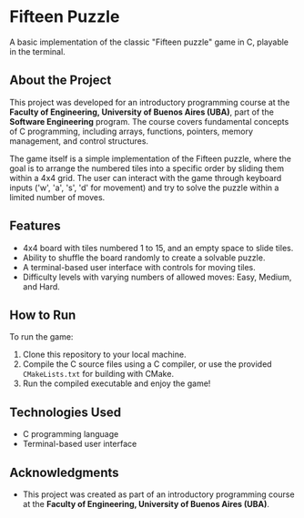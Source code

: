 # Fifteen Puzzle

A basic implementation of the classic "Fifteen puzzle" game in C, playable in the terminal.

## About the Project

This project was developed for an introductory programming course at the **Faculty of Engineering, University of Buenos Aires (UBA)**, part of the **Software Engineering** program. The course covers fundamental concepts of C programming, including arrays, functions, pointers, memory management, and control structures.

The game itself is a simple implementation of the Fifteen puzzle, where the goal is to arrange the numbered tiles into a specific order by sliding them within a 4x4 grid. The user can interact with the game through keyboard inputs ('w', 'a', 's', 'd' for movement) and try to solve the puzzle within a limited number of moves.

## Features

- 4x4 board with tiles numbered 1 to 15, and an empty space to slide tiles.
- Ability to shuffle the board randomly to create a solvable puzzle.
- A terminal-based user interface with controls for moving tiles.
- Difficulty levels with varying numbers of allowed moves: Easy, Medium, and Hard.

## How to Run

To run the game:

1. Clone this repository to your local machine.
2. Compile the C source files using a C compiler, or use the provided `CMakeLists.txt` for building with CMake.
3. Run the compiled executable and enjoy the game!

## Technologies Used

- C programming language
- Terminal-based user interface

## Acknowledgments

- This project was created as part of an introductory programming course at the **Faculty of Engineering, University of Buenos Aires (UBA)**.
